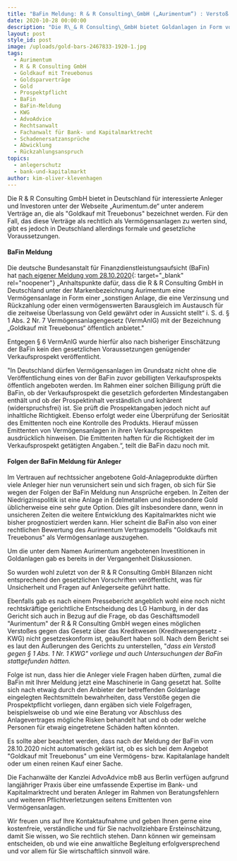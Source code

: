 ```yaml
---
title: "BaFin Meldung: R & R Consulting\_GmbH („Aurimentum“) : Verstoß gegen Prospektpflicht?"
date: 2020-10-28 00:00:00
description: "Die R\_& R Consulting\_GmbH bietet Goldanlagen in Form von Verträgen an, die als \"Goldkauf mit Treuebonus\" bezeichnet werden. Nun gibt es eine BaFin-Meldung, die auf einen möglichen Verstoß gegen Prospektpflichten hinweist."
layout: post
style_id: post
image: /uploads/gold-bars-2467833-1920-1.jpg
tags:
  - Aurimentum
  - R & R Consulting GmbH
  - Goldkauf mit Treuebonus
  - Goldsparverträge
  - Gold
  - Prospektpflicht
  - BaFin
  - BaFin-Meldung
  - KWG
  - AdvoAdvice
  - Rechtsanwalt
  - Fachanwalt für Bank- und Kapitalmarktrecht
  - Schadenersatzansprüche
  - Abwicklung
  - Rückzahlungsanspruch
topics:
  - anlegerschutz
  - bank-und-kapitalmarkt
author: kim-oliver-klevenhagen
---
```


Die R & R Consulting GmbH bietet in Deutschland für interessierte Anleger und Investoren unter der Webseite „Aurimentum.de“ unter anderem Verträge an, die als "Goldkauf mit Treuebonus" bezeichnet werden. Für den Fall, das diese Verträge als rechtlich als Vermögensanlagen zu werten sind, gibt es jedoch in Deutschland allerdings formale und gesetzliche Voraussetzungen.

#### BaFin Meldung

Die deutsche Bundesanstalt für Finanzdienstleistungsaufsicht (BaFin) hat&nbsp;[nach eigener Meldung vom 28.10.2020](https://www.bafin.de/SharedDocs/Veroeffentlichungen/DE/Verbrauchermitteilung/weitere/2020/meldung_201028_R_u_R_Consulting_GmbH.html){: target="_blank" rel="noopener"}&nbsp;„Anhaltspunkte dafür, dass die R & R Consulting GmbH in Deutschland unter der Markenbezeichnung Aurimentum eine Vermögensanlage in Form einer „sonstigen Anlage, die eine Verzinsung und Rückzahlung oder einen vermögenswerten Barausgleich im Austausch für die zeitweise Überlassung von Geld gewährt oder in Aussicht stellt“ i. S. d. &sect; 1 Abs. 2 Nr. 7 Vermögensanlagengesetz (VermAnlG) mit der Bezeichnung „Goldkauf mit Treuebonus“ öffentlich anbietet."

Entgegen &sect; 6 VermAnlG wurde hierfür also nach bisheriger Einschätzung der BaFin kein den gesetzlichen Voraussetzungen genügender Verkaufsprospekt veröffentlicht.

"In Deutschland dürfen Vermögensanlagen im Grundsatz nicht ohne die Veröffentlichung eines von der BaFin zuvor gebilligten Verkaufsprospekts öffentlich angeboten werden. Im Rahmen einer solchen Billigung prüft die BaFin, ob der Verkaufsprospekt die gesetzlich geforderten Mindestangaben enthält und ob der Prospektinhalt verständlich und kohärent (widerspruchsfrei) ist. Sie prüft die Prospektangaben jedoch nicht auf inhaltliche Richtigkeit. Ebenso erfolgt weder eine Überprüfung der Seriosität des Emittenten noch eine Kontrolle des Produkts. Hierauf müssen Emittenten von Vermögensanlagen in ihren Verkaufsprospekten ausdrücklich hinweisen. Die Emittenten haften für die Richtigkeit der im Verkaufsprospekt getätigten Angaben.“, teilt die BaFin dazu noch mit.

#### Folgen der BaFin Meldung für Anleger

Im Vertrauen auf rechtssicher angebotene Gold-Anlageprodukte dürften viele Anleger hier nun verunsichert sein und sich fragen, ob sich für Sie wegen der Folgen der BaFin Meldung nun Ansprüche ergeben. In Zeiten der Niedrigzinspolitik ist eine Anlage in Edelmetallen und insbesondere Gold üblicherweise eine sehr gute Option. Dies gilt insbesondere dann, wenn in unsicheren Zeiten die weitere Entwicklung des Kapitalmarktes nicht wie bisher prognostiziert werden kann. Hier scheint die BaFin also von einer rechtlichen Bewertung des Aurimentum Vertragsmodells "Goldkaufs mit Treuebonus" als Vermögensanlage auszugehen.

Um die unter dem Namen Aurimentum angebotenen Investitionen in Goldanlagen gab es bereits in der Vergangenheit Diskussionen.

So wurden wohl zuletzt von der R & R Consulting GmbH Bilanzen nicht entsprechend den gesetzlichen Vorschriften veröffentlicht, was für Unsicherheit und Fragen auf Anlegerseite geführt hatte.

Ebenfalls gab es nach einem Pressebericht angeblich wohl eine noch nicht rechtskräftige gerichtliche Entscheidung des LG Hamburg, in der das Gericht sich auch in Bezug auf die Frage, ob das Geschäftsmodell "Aurimentum" der R & R Consulting GmbH wegen eines möglichen Versto&szlig;es gegen das Gesetz über das Kreditwesen (Kreditwesengesetz - KWG) nicht gesetzeskonform ist, geäu&szlig;ert haben soll. Nach dem Bericht sei es laut den Äu&szlig;erungen des Gerichts zu unterstellen, "*dass ein Versto&szlig; gegen &sect; 1 Abs. 1 Nr. 1 KWG" vorliege und auch Untersuchungen der BaFin stattgefunden hätten.*

Folge ist nun, dass hier die Anleger viele Fragen haben dürften, zumal die BaFin mit Ihrer Meldung jetzt eine Maschinerie in Gang gesetzt hat. Sollte sich nach etwaig durch den Anbieter der betreffenden Goldanlage eingelegten Rechtsmitteln bewahrheiten, dass Verstö&szlig;e gegen die Prospektpflicht vorliegen, dann ergäben sich viele Folgefragen, beispielsweise ob und wie eine Beratung vor Abschluss des Anlagevertrages mögliche Risken behandelt hat und ob oder welche Personen für etwaig eingetretene Schäden haften könnten.

Es sollte aber beachtet werden, dass nach der Meldung der BaFin vom 28.10.2020 nicht automatisch geklärt ist, ob es sich bei dem Angebot "Goldkauf mit Treuebonus" um eine Vermögens- bzw. Kapitalanlage handelt oder um einen reinen Kauf einer Sache.&nbsp;

Die Fachanwälte der Kanzlei AdvoAdvice mbB aus Berlin verfügen aufgrund langjähriger Praxis über eine umfassende Expertise im Bank- und Kapitalmarktrecht und beraten Anleger im Rahmen von Beratungsfehlern und weiteren Pflichtverletzungen seitens Emittenten von Vermögensanlagen.&nbsp;

Wir freuen uns auf Ihre Kontaktaufnahme und geben Ihnen gerne eine kostenfreie, verständliche und für Sie nachvollziehbare Ersteinschätzung, damit Sie wissen, wo Sie rechtlich stehen. Dann können wir gemeinsam entscheiden, ob und wie eine anwaltliche Begleitung erfolgversprechend und vor allem für Sie wirtschaftlich sinnvoll wäre.